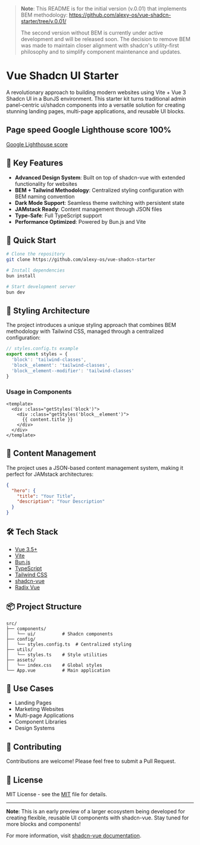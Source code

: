 > **Note**: This README is for the initial version (v.0.01) that implements BEM methodology: 
> https://github.com/alexy-os/vue-shadcn-starter/tree/v.0.01/
>
> The second version without BEM is currently under active development and will be released soon. 
> The decision to remove BEM was made to maintain closer alignment with shadcn's utility-first philosophy 
> and to simplify component maintenance and updates.

# Vue Shadcn UI Starter

A revolutionary approach to building modern websites using Vite + Vue 3 Shadcn UI in a BunJS environment. This starter kit turns traditional admin panel-centric ui/shadcn components into a versatile solution for creating stunning landing pages, multi-page applications, and reusable UI blocks.

## Page speed Google Lighthouse score 100%

[Google Lighthouse score](https://pagespeed.web.dev/analysis/https-vue-uikit-shadcn-vercel-app/6a6ivry2d8?form_factor=desktop)

## 🌟 Key Features

- **Advanced Design System**: Built on top of shadcn-vue with extended functionality for websites
- **BEM + Tailwind Methodology**: Centralized styling configuration with BEM naming convention
- **Dark Mode Support**: Seamless theme switching with persistent state
- **JAMstack Ready**: Content management through JSON files
- **Type-Safe**: Full TypeScript support
- **Performance Optimized**: Powered by Bun.js and Vite

## 🚀 Quick Start

```bash
# Clone the repository
git clone https://github.com/alexy-os/vue-shadcn-starter

# Install dependencies
bun install

# Start development server
bun dev
```

## 🎨 Styling Architecture

The project introduces a unique styling approach that combines BEM methodology with Tailwind CSS, managed through a centralized configuration:

```typescript
// styles.config.ts example
export const styles = {
  'block': 'tailwind-classes',
  'block__element': 'tailwind-classes',
  'block__element--modifier': 'tailwind-classes'
}
```

### Usage in Components

```vue
<template>
  <div :class="getStyles('block')">
    <div :class="getStyles('block__element')">
      {{ content.title }}
    </div>
  </div>
</template>
```

## 📄 Content Management

The project uses a JSON-based content management system, making it perfect for JAMstack architectures:

```json
{
  "hero": {
    "title": "Your Title",
    "description": "Your Description"
  }
}
```

## 🛠️ Tech Stack

- [Vue 3.5+](https://vuejs.org/)
- [Vite](https://vitejs.dev/)
- [Bun.js](https://bun.sh/)
- [TypeScript](https://www.typescriptlang.org/)
- [Tailwind CSS](https://tailwindcss.com/)
- [shadcn-vue](https://github.com/unovue/shadcn-vue)
- [Radix Vue](https://www.radix-vue.com/)

## 📦 Project Structure

```
src/
├── components/
│   └── ui/          # Shadcn components
├── config/
│   └── styles.config.ts  # Centralized styling
├── utils/
│   └── styles.ts    # Style utilities
├── assets/
│   └── index.css    # Global styles
└── App.vue          # Main application
```

## 🎯 Use Cases

- Landing Pages
- Marketing Websites
- Multi-page Applications
- Component Libraries
- Design Systems

## 🤝 Contributing

Contributions are welcome! Please feel free to submit a Pull Request.

## 📝 License

MIT License - see the [MIT](LICENSE) file for details.

---

**Note**: This is an early preview of a larger ecosystem being developed for creating flexible, reusable UI components with shadcn-vue. Stay tuned for more blocks and components!

For more information, visit [shadcn-vue documentation](https://www.shadcn-vue.com/).
